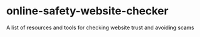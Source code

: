 # online-safety-website-checker
A list of resources and tools for checking website trust and avoiding scams
